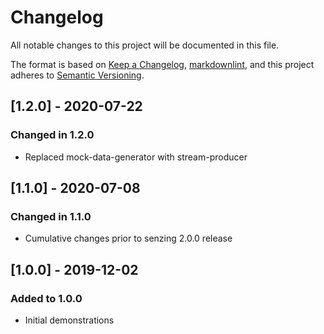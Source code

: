 # Changelog

All notable changes to this project will be documented in this file.

The format is based on [Keep a Changelog](https://keepachangelog.com/en/1.0.0/),
[markdownlint](https://dlaa.me/markdownlint/),
and this project adheres to [Semantic Versioning](https://semver.org/spec/v2.0.0.html).

## [1.2.0] - 2020-07-22

### Changed in 1.2.0

- Replaced mock-data-generator with stream-producer

## [1.1.0] - 2020-07-08

### Changed in 1.1.0

- Cumulative changes prior to senzing 2.0.0 release

## [1.0.0] - 2019-12-02

### Added to 1.0.0

- Initial demonstrations
